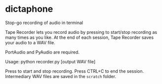 # dictaphone
Stop-go recording of audio in terminal

Tape Recorder lets you record audio by pressing <Enter> to start/stop recording as many times as you like. At the end of each session, Tape Recorder saves your audio to a WAV file.

PortAudio and PyAudio are required.

Usage:
    python recorder.py [output WAV file]

Press <Enter> to start and stop recording. Press CTRL+C to end the session. Intermediary WAV files are saved in the `scratch` folder.
